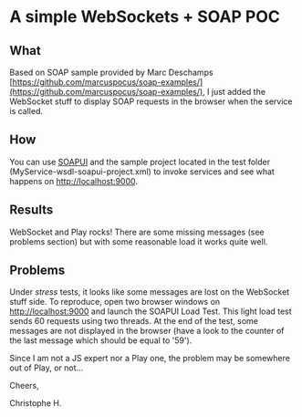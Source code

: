 # A simple WebSockets + SOAP POC

## What
Based on SOAP sample provided by Marc Deschamps [https://github.com/marcuspocus/soap-examples/](https://github.com/marcuspocus/soap-examples/), I just added the WebSocket stuff to display SOAP requests in the browser when the service is called.

## How
You can use [SOAPUI](http://soapui.org/) and the sample project located in the test folder (MyService-wsdl-soapui-project.xml) to invoke services and see what happens on [http://localhost:9000](http://localhost:9000 "Home").

## Results
WebSocket and Play rocks! There are some missing messages (see problems section) but with some reasonable load it works quite well.

## Problems
Under *stress* tests, it looks like some messages are lost on the WebSocket stuff side. To reproduce, open two browser windows on [http://localhost:9000](http://localhost:9000 "Home") and launch the SOAPUI Load Test. This light load test sends 60 requests using two threads. At the end of the test, some messages are not displayed in the browser (have a look to the counter of the last message which should be equal to '59').

Since I am not a JS expert nor a Play one, the problem may be somewhere out of Play, or not...

Cheers,

Christophe H.


